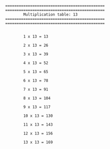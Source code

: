 
    ============================================
    ============================================
            Multiplication table: 13
    ============================================
    ============================================

    
            1 x 13 = 13
        
            2 x 13 = 26
        
            3 x 13 = 39
        
            4 x 13 = 52
        
            5 x 13 = 65
        
            6 x 13 = 78
        
            7 x 13 = 91
        
            8 x 13 = 104
        
            9 x 13 = 117
        
            10 x 13 = 130
        
            11 x 13 = 143
        
            12 x 13 = 156
        
            13 x 13 = 169
        
    